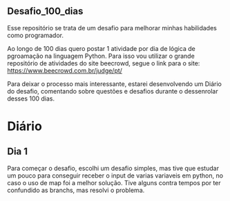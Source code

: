## Desafio_100_dias
Esse repositório se trata de um desafio para melhorar minhas habilidades como programador.  

Ao longo de 100 dias quero postar 1 atividade por dia de lógica de pgroamação na linguagem Python. Para isso vou utilizar o grande repositório de atividades do site beecrowd, segue o link para o site: https://www.beecrowd.com.br/judge/pt/

Para deixar o processo mais interessante, estarei desenvolvendo um Diário do desafio, comentando sobre questões e desafios durante o dessenrolar desses 100 dias.

# Diário

## Dia 1
Para começar o desafio, escolhi um desafio simples, mas tive que estudar um pouco para conseguir receber o input de varias variaveis em python, no caso o uso de map foi a melhor solução. Tive alguns contra tempos por ter confundido as branchs, mas resolvi o problema.
